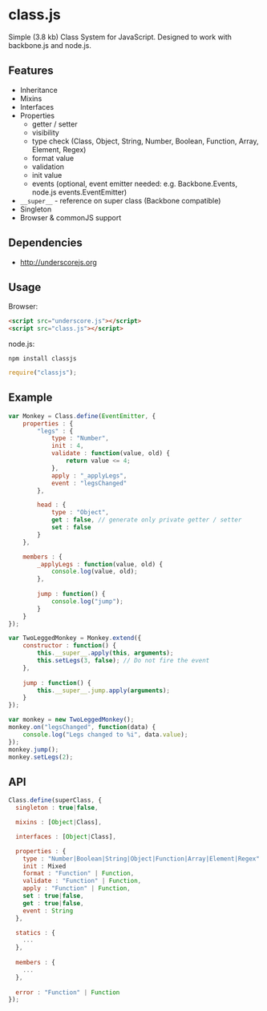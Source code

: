 class.js
========

Simple (3.8 kb) Class System for JavaScript. Designed to work with backbone.js and node.js.

## Features

  * Inheritance
  * Mixins
  * Interfaces
  * Properties
    * getter / setter
    * visibility
  	* type check (Class, Object, String, Number, Boolean, Function, Array, Element, Regex)
  	* format value
    * validation
    * init value
    * events (optional, event emitter needed: e.g. Backbone.Events, node.js events.EventEmitter)
  * ```__super__``` - reference on super class (Backbone compatible)
  * Singleton
  * Browser & commonJS support

## Dependencies

  * http://underscorejs.org

## Usage

Browser:

```html
<script src="underscore.js"></script>
<script src="class.js"></script>
```

node.js:

```
npm install classjs
```

```js
require("classjs");
```

## Example


```js
var Monkey = Class.define(EventEmitter, {
	properties : {
		"legs" : {
			type : "Number",
			init : 4,
			validate : function(value, old) {
				return value <= 4;
			},
			apply : "_applyLegs",
			event : "legsChanged"
		},

		head : {
			type : "Object",
			get : false, // generate only private getter / setter
			set : false
		}
	},

	members : {
		_applyLegs : function(value, old) {
			console.log(value, old);
		},
		
		jump : function() {
			console.log("jump");
		}
	}
});

var TwoLeggedMonkey = Monkey.extend({
	constructor : function() {
		this.__super__.apply(this, arguments);
		this.setLegs(3, false); // Do not fire the event
	},
	
	jump : function() {
		this.__super__.jump.apply(arguments);
	}
});

var monkey = new TwoLeggedMonkey();
monkey.on("legsChanged", function(data) {
	console.log("Legs changed to %i", data.value);
});
monkey.jump();
monkey.setLegs(2);
```

## API

```js
Class.define(superClass, {
  singleton : true|false,

  mixins : [Object|Class],

  interfaces : [Object|Class],

  properties : {
    type : "Number|Boolean|String|Object|Function|Array|Element|Regex" | Class,
    init : Mixed
    format : "Function" | Function,
    validate : "Function" | Function,
    apply : "Function" | Function,
    set : true|false,
    get : true|false,
    event : String
  },

  statics : {
    ...
  },
  
  members : {
    ...
  },
  
  error : "Function" | Function
});
```